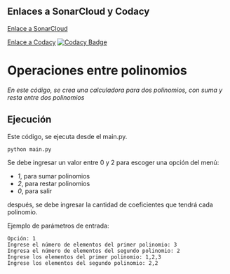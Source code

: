 
## Enlaces a SonarCloud y Codacy

[Enlace a SonarCloud](https://sonarcloud.io/summary/overall?id=sb575_2022Polinomio-SokainaRuth)

[Enlace a Codacy](https://www.codacy.com/gh/rk400/2022Polinomio-SokainaRuth/dashboard?utm_source=github.com&amp;utm_medium=referral&amp;utm_content=rk400/2022Polinomio-SokainaRuth&amp;utm_campaign=Badge_Grade) [![Codacy Badge](https://app.codacy.com/project/badge/Grade/48c1306edff54fbe9d881f618a6ad2a2)](https://www.codacy.com/gh/rk400/2022Polinomio-SokainaRuth/dashboard?utm_source=github.com&amp;utm_medium=referral&amp;utm_content=rk400/2022Polinomio-SokainaRuth&amp;utm_campaign=Badge_Grade)

# Operaciones entre polinomios

_En este código, se crea una calculadora para dos polinomios, con suma y resta entre dos polinomios_

## Ejecución

Este código, se ejecuta desde el main.py.

```
python main.py
```
Se debe ingresar un valor entre 0 y 2 para escoger una opción del menú:
- *1*, para sumar polinomios
- *2*, para restar polinomios
- *0*, para salir


después, se debe ingresar la cantidad de coeficientes que tendrá cada polinomio.


Ejemplo de parámetros de entrada:

```
Opción: 1
Ingrese el número de elementos del primer polinomio: 3
Ingresa el número de elementos del segundo polinomio: 2
Ingrese los elementos del primer polinomio: 1,2,3
Ingrese los elementos del segundo polinomio: 2,2


